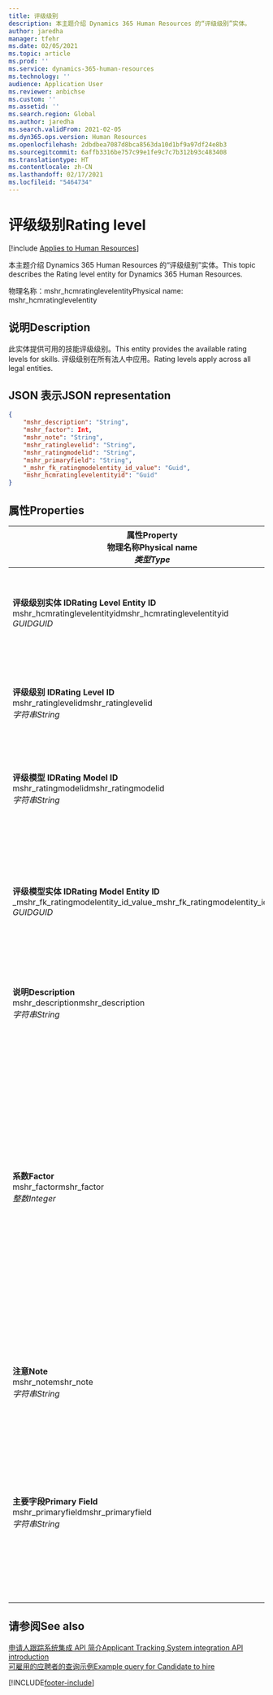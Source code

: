```yaml
---
title: 评级级别
description: 本主题介绍 Dynamics 365 Human Resources 的“评级级别”实体。
author: jaredha
manager: tfehr
ms.date: 02/05/2021
ms.topic: article
ms.prod: ''
ms.service: dynamics-365-human-resources
ms.technology: ''
audience: Application User
ms.reviewer: anbichse
ms.custom: ''
ms.assetid: ''
ms.search.region: Global
ms.author: jaredha
ms.search.validFrom: 2021-02-05
ms.dyn365.ops.version: Human Resources
ms.openlocfilehash: 2dbdbea7087d8bca8563da10d1bf9a97df24e8b3
ms.sourcegitcommit: 6affb3316be757c99e1fe9c7c7b312b93c483408
ms.translationtype: HT
ms.contentlocale: zh-CN
ms.lasthandoff: 02/17/2021
ms.locfileid: "5464734"
---
```

# <a name="rating-level"></a><span data-ttu-id="495aa-103">评级级别</span><span class="sxs-lookup"><span data-stu-id="495aa-103">Rating level</span></span>

[!include [Applies to Human Resources](../includes/applies-to-hr.md)]

<span data-ttu-id="495aa-104">本主题介绍 Dynamics 365 Human Resources 的“评级级别”实体。</span><span class="sxs-lookup"><span data-stu-id="495aa-104">This topic describes the Rating level entity for Dynamics 365 Human Resources.</span></span>

<span data-ttu-id="495aa-105">物理名称：mshr_hcmratinglevelentity</span><span class="sxs-lookup"><span data-stu-id="495aa-105">Physical name: mshr_hcmratinglevelentity</span></span>

## <a name="description"></a><span data-ttu-id="495aa-106">说明</span><span class="sxs-lookup"><span data-stu-id="495aa-106">Description</span></span>

<span data-ttu-id="495aa-107">此实体提供可用的技能评级级别。</span><span class="sxs-lookup"><span data-stu-id="495aa-107">This entity provides the available rating levels for skills.</span></span> <span data-ttu-id="495aa-108">评级级别在所有法人中应用。</span><span class="sxs-lookup"><span data-stu-id="495aa-108">Rating levels apply across all legal entities.</span></span>

## <a name="json-representation"></a><span data-ttu-id="495aa-109">JSON 表示</span><span class="sxs-lookup"><span data-stu-id="495aa-109">JSON representation</span></span>

```json
{
    "mshr_description": "String",
    "mshr_factor": Int,
    "mshr_note": "String",
    "mshr_ratinglevelid": "String",
    "mshr_ratingmodelid": "String",
    "mshr_primaryfield": "String",
    "_mshr_fk_ratingmodelentity_id_value": "Guid",
    "mshr_hcmratinglevelentityid": "Guid"
}
```

## <a name="properties"></a><span data-ttu-id="495aa-110">属性</span><span class="sxs-lookup"><span data-stu-id="495aa-110">Properties</span></span>

| <span data-ttu-id="495aa-111">属性</span><span class="sxs-lookup"><span data-stu-id="495aa-111">Property</span></span><br><span data-ttu-id="495aa-112">**物理名称**</span><span class="sxs-lookup"><span data-stu-id="495aa-112">**Physical name**</span></span><br><span data-ttu-id="495aa-113">**_类型_**</span><span class="sxs-lookup"><span data-stu-id="495aa-113">**_Type_**</span></span> | <span data-ttu-id="495aa-114">使用</span><span class="sxs-lookup"><span data-stu-id="495aa-114">Use</span></span> | <span data-ttu-id="495aa-115">说明</span><span class="sxs-lookup"><span data-stu-id="495aa-115">Description</span></span> |
| --- | --- | --- |
| <span data-ttu-id="495aa-116">**评级级别实体 ID**</span><span class="sxs-lookup"><span data-stu-id="495aa-116">**Rating Level Entity ID**</span></span><br><span data-ttu-id="495aa-117">mshr_hcmratinglevelentityid</span><span class="sxs-lookup"><span data-stu-id="495aa-117">mshr_hcmratinglevelentityid</span></span><br><span data-ttu-id="495aa-118">*GUID*</span><span class="sxs-lookup"><span data-stu-id="495aa-118">*GUID*</span></span> | <span data-ttu-id="495aa-119">只读</span><span class="sxs-lookup"><span data-stu-id="495aa-119">Read-only</span></span><br><span data-ttu-id="495aa-120">必填</span><span class="sxs-lookup"><span data-stu-id="495aa-120">Required</span></span><br><span data-ttu-id="495aa-121">系统生成</span><span class="sxs-lookup"><span data-stu-id="495aa-121">System-generated</span></span> | <span data-ttu-id="495aa-122">系统生成的级别的唯一标识符。</span><span class="sxs-lookup"><span data-stu-id="495aa-122">The system-generated unique identifier for the level.</span></span> |
| <span data-ttu-id="495aa-123">**评级级别 ID**</span><span class="sxs-lookup"><span data-stu-id="495aa-123">**Rating Level ID**</span></span><br><span data-ttu-id="495aa-124">mshr_ratinglevelid</span><span class="sxs-lookup"><span data-stu-id="495aa-124">mshr_ratinglevelid</span></span><br><span data-ttu-id="495aa-125">*字符串*</span><span class="sxs-lookup"><span data-stu-id="495aa-125">*String*</span></span> | <span data-ttu-id="495aa-126">读/写</span><span class="sxs-lookup"><span data-stu-id="495aa-126">Read/write</span></span><br><span data-ttu-id="495aa-127">必填</span><span class="sxs-lookup"><span data-stu-id="495aa-127">Required</span></span> | <span data-ttu-id="495aa-128">级别的用户可读的唯一标识符。</span><span class="sxs-lookup"><span data-stu-id="495aa-128">User-readable unique identifier for the level.</span></span> |
| <span data-ttu-id="495aa-129">**评级模型 ID**</span><span class="sxs-lookup"><span data-stu-id="495aa-129">**Rating Model ID**</span></span><br><span data-ttu-id="495aa-130">mshr_ratingmodelid</span><span class="sxs-lookup"><span data-stu-id="495aa-130">mshr_ratingmodelid</span></span><br><span data-ttu-id="495aa-131">*字符串*</span><span class="sxs-lookup"><span data-stu-id="495aa-131">*String*</span></span> | <span data-ttu-id="495aa-132">读/写</span><span class="sxs-lookup"><span data-stu-id="495aa-132">Read/write</span></span><br><span data-ttu-id="495aa-133">必填</span><span class="sxs-lookup"><span data-stu-id="495aa-133">Required</span></span> | <span data-ttu-id="495aa-134">评级级别所属的评级模型。</span><span class="sxs-lookup"><span data-stu-id="495aa-134">The rating model to which the rating level belongs.</span></span> |
| <span data-ttu-id="495aa-135">**评级模型实体 ID**</span><span class="sxs-lookup"><span data-stu-id="495aa-135">**Rating Model Entity ID**</span></span><br><span data-ttu-id="495aa-136">_mshr_fk_ratingmodelentity_id_value</span><span class="sxs-lookup"><span data-stu-id="495aa-136">_mshr_fk_ratingmodelentity_id_value</span></span><br><span data-ttu-id="495aa-137">*GUID*</span><span class="sxs-lookup"><span data-stu-id="495aa-137">*GUID*</span></span> | <span data-ttu-id="495aa-138">只读</span><span class="sxs-lookup"><span data-stu-id="495aa-138">Read-only</span></span><br><span data-ttu-id="495aa-139">必填</span><span class="sxs-lookup"><span data-stu-id="495aa-139">Required</span></span><br><span data-ttu-id="495aa-140">外键：mshr_hcmratingmodelentity 的 mshr_hcmratingmodelentityid</span><span class="sxs-lookup"><span data-stu-id="495aa-140">Foreign key: mshr_hcmratingmodelentityid of mshr_hcmratingmodelentity</span></span> | <span data-ttu-id="495aa-141">系统生成的评级级别所属的评级模型的标识符。</span><span class="sxs-lookup"><span data-stu-id="495aa-141">The system-generated identifier for the rating model to which the rating level belongs.</span></span> |
| <span data-ttu-id="495aa-142">**说明**</span><span class="sxs-lookup"><span data-stu-id="495aa-142">**Description**</span></span><br><span data-ttu-id="495aa-143">mshr_description</span><span class="sxs-lookup"><span data-stu-id="495aa-143">mshr_description</span></span><br><span data-ttu-id="495aa-144">*字符串*</span><span class="sxs-lookup"><span data-stu-id="495aa-144">*String*</span></span> | <span data-ttu-id="495aa-145">读/写</span><span class="sxs-lookup"><span data-stu-id="495aa-145">Read/write</span></span><br><span data-ttu-id="495aa-146">必填</span><span class="sxs-lookup"><span data-stu-id="495aa-146">Required</span></span> | <span data-ttu-id="495aa-147">评级级别的描述。</span><span class="sxs-lookup"><span data-stu-id="495aa-147">The description of the rating level.</span></span> |
| <span data-ttu-id="495aa-148">**系数**</span><span class="sxs-lookup"><span data-stu-id="495aa-148">**Factor**</span></span><br><span data-ttu-id="495aa-149">mshr_factor</span><span class="sxs-lookup"><span data-stu-id="495aa-149">mshr_factor</span></span><br><span data-ttu-id="495aa-150">*整数*</span><span class="sxs-lookup"><span data-stu-id="495aa-150">*Integer*</span></span> | <span data-ttu-id="495aa-151">读/写</span><span class="sxs-lookup"><span data-stu-id="495aa-151">Read/write</span></span><br><span data-ttu-id="495aa-152">必填</span><span class="sxs-lookup"><span data-stu-id="495aa-152">Required</span></span> | <span data-ttu-id="495aa-153">评级级别的系数。</span><span class="sxs-lookup"><span data-stu-id="495aa-153">The factor for the rating level.</span></span> <span data-ttu-id="495aa-154">在比较具有不同评级级别数的项时，系数用于使分数标准化。</span><span class="sxs-lookup"><span data-stu-id="495aa-154">When you compare items with a different number of rating levels, the factor is used to normalize the scores.</span></span> <span data-ttu-id="495aa-155">此值必须是 0 到 9 之间的一个整数。</span><span class="sxs-lookup"><span data-stu-id="495aa-155">The value must be an integer between 0 and 9.</span></span> |
| <span data-ttu-id="495aa-156">**注意**</span><span class="sxs-lookup"><span data-stu-id="495aa-156">**Note**</span></span><br><span data-ttu-id="495aa-157">mshr_note</span><span class="sxs-lookup"><span data-stu-id="495aa-157">mshr_note</span></span><br><span data-ttu-id="495aa-158">*字符串*</span><span class="sxs-lookup"><span data-stu-id="495aa-158">*String*</span></span> | <span data-ttu-id="495aa-159">读/写</span><span class="sxs-lookup"><span data-stu-id="495aa-159">Read/write</span></span><br><span data-ttu-id="495aa-160">可选</span><span class="sxs-lookup"><span data-stu-id="495aa-160">Optional</span></span> | <span data-ttu-id="495aa-161">与评级级别关联的所有说明。</span><span class="sxs-lookup"><span data-stu-id="495aa-161">Any notes associated with the rating level.</span></span> |
| <span data-ttu-id="495aa-162">**主要字段**</span><span class="sxs-lookup"><span data-stu-id="495aa-162">**Primary Field**</span></span><br><span data-ttu-id="495aa-163">mshr_primaryfield</span><span class="sxs-lookup"><span data-stu-id="495aa-163">mshr_primaryfield</span></span><br><span data-ttu-id="495aa-164">*字符串*</span><span class="sxs-lookup"><span data-stu-id="495aa-164">*String*</span></span> | <span data-ttu-id="495aa-165">只读</span><span class="sxs-lookup"><span data-stu-id="495aa-165">Read-only</span></span><br><span data-ttu-id="495aa-166">必填</span><span class="sxs-lookup"><span data-stu-id="495aa-166">Required</span></span> | <span data-ttu-id="495aa-167">用作实体记录的标识符的字段。</span><span class="sxs-lookup"><span data-stu-id="495aa-167">Field to be used as an identifier of the entity record.</span></span> <span data-ttu-id="495aa-168">评级级别 ID 和评级模型 ID 的组合。</span><span class="sxs-lookup"><span data-stu-id="495aa-168">Combination of rating level ID and rating model ID.</span></span> |

## <a name="see-also"></a><span data-ttu-id="495aa-169">请参阅</span><span class="sxs-lookup"><span data-stu-id="495aa-169">See also</span></span>

[<span data-ttu-id="495aa-170">申请人跟踪系统集成 API 简介</span><span class="sxs-lookup"><span data-stu-id="495aa-170">Applicant Tracking System integration API introduction</span></span>](hr-admin-integration-ats-api-introduction.md)<br>
[<span data-ttu-id="495aa-171">可雇用的应聘者的查询示例</span><span class="sxs-lookup"><span data-stu-id="495aa-171">Example query for Candidate to hire</span></span>](hr-admin-integration-ats-api-candidate-to-hire-example-query.md)



[!INCLUDE[footer-include](../includes/footer-banner.md)]